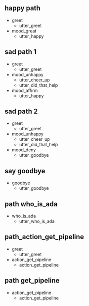 ## happy path
* greet
  - utter_greet
* mood_great
  - utter_happy

## sad path 1
* greet
  - utter_greet
* mood_unhappy
  - utter_cheer_up
  - utter_did_that_help
* mood_affirm
  - utter_happy

## sad path 2
* greet
  - utter_greet
* mood_unhappy
  - utter_cheer_up
  - utter_did_that_help
* mood_deny
  - utter_goodbye

## say goodbye
* goodbye
  - utter_goodbye

## path who_is_ada
* who_is_ada
  - utter_who_is_ada

## path_action_get_pipeline
* greet
  - utter_greet
* action_get_pipeline
  - action_get_pipeline

## path get_pipeline
* action_get_pipeline
  - action_get_pipeline
